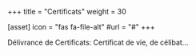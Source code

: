 +++
title = "Certificats"
weight = 30

[asset]
  icon = "fas fa-file-alt"
  #url = "#"
+++

Délivrance de Certificats: Certificat de vie, de célibat...
